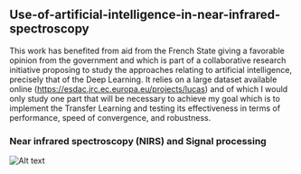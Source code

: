 ## Use-of-artificial-intelligence-in-near-infrared-spectroscopy
This work has benefited from aid from the French State giving a favorable opinion from the government and which is part of a collaborative research initiative proposing to study the approaches relating to artificial intelligence, precisely that of the Deep Learning. It relies on a large dataset available online (https://esdac.jrc.ec.europa.eu/projects/lucas) and of which I would only study one part that will be necessary to achieve my goal which is to implement the Transfer Learning and testing its effectiveness in terms of performance, speed of convergence, and robustness.

### Near infrared spectroscopy (NIRS) and Signal processing

![Alt text](/relative/path/to/img.PNG?raw=true "Optional Title")
